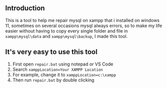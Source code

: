## Introduction
This is a tool to help me repair mysql on xampp that i installed on windows 11, sometimes on several occasions mysql always errors, so to make my life easier without having to copy every single folder and file in ```xampp\mysql\data``` and ```xampp\mysql\backup```, I made this tool.

## It's very easy to use this tool
1. First open ```repair.bat``` using notepad or VS Code
2. Search ``xamppLocation=Your XAMPP Location``
3. For example, change it to ```xamppLocation=c:\xampp```
4. Then run ```repair.bat``` by double clicking
